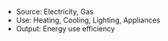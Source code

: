 - Source: Electricity, Gas
- Use: Heating, Cooling, Lighting, Appliances
- Output: Energy use efficiency
